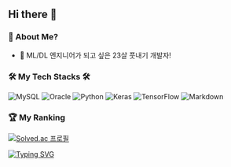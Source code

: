 ## Hi there 👋

### 💬 About Me?
- 💖 ML/DL 엔지니어가 되고 싶은 23살 풋내기 개발자!

### 🛠 My Tech Stacks 🛠
![MySQL](https://img.shields.io/badge/-MySQL-FF9E0F?style=flat&logo=MySQL)
![Oracle](https://img.shields.io/badge/-Oracle-F80000?style=flat&logo=Oracle)
![Python](https://img.shields.io/badge/-Python-05122A?style=flat&logo=python)
![Keras](https://img.shields.io/badge/-Keras-D00000?style=flat&logo=Keras)
![TensorFlow](https://img.shields.io/badge/-TensorFlow-05122A?style=flat&logo=TensorFlow)
![Markdown](https://img.shields.io/badge/-Markdown-05122A?style=flat&logo=Markdown)

### 🏆 My Ranking
[![Solved.ac 프로필](http://mazassumnida.wtf/api/v2/generate_badge?boj=run77)](https://solved.ac/run77)


[![Typing SVG](https://readme-typing-svg.demolab.com?font=Jua&size=24&pause=1000&color=0C2F3EA4&width=435&height=40&lines=%EB%A7%8C%EC%9D%BC+%EB%94%94%EB%B2%84%EA%B9%85%EC%9D%B4+%EB%B2%8C%EB%A0%88%EB%A5%BC+%EC%9E%A1%EB%8A%94+%EA%B3%BC%EC%A0%95%EC%9D%B4%EB%9D%BC%EB%A9%B4%2C;%ED%94%84%EB%A1%9C%EA%B7%B8%EB%9E%98%EB%B0%8D%EC%9D%80+%EA%B7%B8%EA%B1%B8+%EC%A7%91%EC%96%B4%EB%84%A3%EB%8A%94+%EA%B3%BC%EC%A0%95%EC%9D%B4%EB%8B%A4+%E3%85%A0%E3%85%A0)](https://git.io/typing-svg)



<!--
**JHmins/JHmins** is a ✨ _special_ ✨ repository because its `README.md` (this file) appears on your GitHub profile.
Here are some ideas to get you started:

- 🔭 I’m currently working on ...
- 🌱 I’m currently learning ...
- 👯 I’m looking to collaborate on ...
- 🤔 I’m looking for help with ...
- 💬 Ask me about ...
- 📫 How to reach me: ...
- 😄 Pronouns: ...
- ⚡ Fun fact: ...
-->
